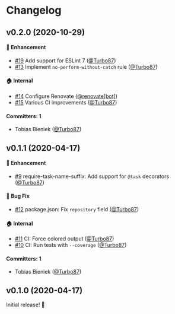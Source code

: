 # Changelog

## v0.2.0 (2020-10-29)

#### :rocket: Enhancement
* [#19](https://github.com/simplabs/eslint-plugin-ember-concurrency/pull/19) Add support for ESLint 7 ([@Turbo87](https://github.com/Turbo87))
* [#13](https://github.com/simplabs/eslint-plugin-ember-concurrency/pull/13) Implement `no-perform-without-catch` rule ([@Turbo87](https://github.com/Turbo87))

#### :house: Internal
* [#14](https://github.com/simplabs/eslint-plugin-ember-concurrency/pull/14) Configure Renovate ([@renovate[bot]](https://github.com/apps/renovate))
* [#15](https://github.com/simplabs/eslint-plugin-ember-concurrency/pull/15) Various CI improvements ([@Turbo87](https://github.com/Turbo87))

#### Committers: 1
- Tobias Bieniek ([@Turbo87](https://github.com/Turbo87))

## v0.1.1 (2020-04-17)

#### :rocket: Enhancement
* [#9](https://github.com/simplabs/eslint-plugin-ember-concurrency/pull/9) require-task-name-suffix: Add support for `@task` decorators ([@Turbo87](https://github.com/Turbo87))

#### :bug: Bug Fix
* [#12](https://github.com/simplabs/eslint-plugin-ember-concurrency/pull/12) package.json: Fix `repository` field ([@Turbo87](https://github.com/Turbo87))

#### :house: Internal
* [#11](https://github.com/simplabs/eslint-plugin-ember-concurrency/pull/11) CI: Force colored output ([@Turbo87](https://github.com/Turbo87))
* [#10](https://github.com/simplabs/eslint-plugin-ember-concurrency/pull/10) CI: Run tests with `--coverage` ([@Turbo87](https://github.com/Turbo87))

#### Committers: 1
- Tobias Bieniek ([@Turbo87](https://github.com/Turbo87))


## v0.1.0 (2020-04-17)

Initial release! 🎉
